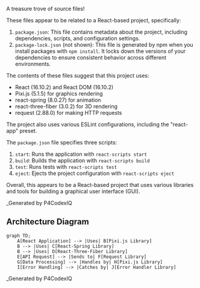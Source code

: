 A treasure trove of source files!

These files appear to be related to a React-based project, specifically:

1. `package.json`: This file contains metadata about the project, including dependencies, scripts, and configuration settings.
2. `package-lock.json` (not shown): This file is generated by npm when you install packages with `npm install`. It locks down the versions of your dependencies to ensure consistent behavior across different environments.

The contents of these files suggest that this project uses:

* React (16.10.2) and React DOM (16.10.2)
* Pixi.js (5.1.5) for graphics rendering
* react-spring (8.0.27) for animation
* react-three-fiber (3.0.2) for 3D rendering
* request (2.88.0) for making HTTP requests

The project also uses various ESLint configurations, including the "react-app" preset.

The `package.json` file specifies three scripts:

1. `start`: Runs the application with `react-scripts start`
2. `build`: Builds the application with `react-scripts build`
3. `test`: Runs tests with `react-scripts test`
4. `eject`: Ejects the project configuration with `react-scripts eject`

Overall, this appears to be a React-based project that uses various libraries and tools for building a graphical user interface (GUI).

_Generated by P4CodexIQ

## Architecture Diagram

```mermaid
graph TD;
    A[React Application] --> |Uses| B[Pixi.js Library]
    B --> |Uses| C[React-Spring Library]
    B --> |Uses| D[React-Three-Fiber Library]
    E[API Request] --> |Sends to| F[Request Library]
    G[Data Processing] --> |Handles by| H[Pixi.js Library]
    I[Error Handling] --> |Catches by| J[Error Handler Library]
```

_Generated by P4CodexIQ